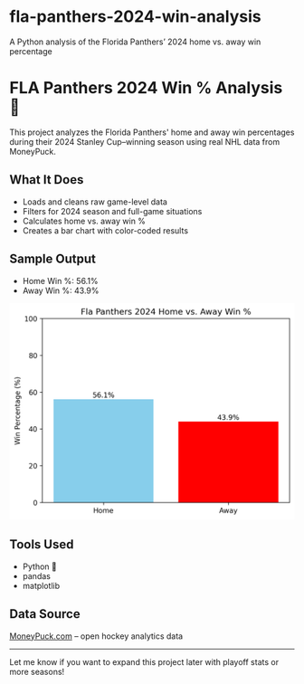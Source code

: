 # fla-panthers-2024-win-analysis
A Python analysis of the Florida Panthers’ 2024 home vs. away win percentage

# FLA Panthers 2024 Win % Analysis 🏒

This project analyzes the Florida Panthers' home and away win percentages during their 2024 Stanley Cup–winning season using real NHL data from MoneyPuck.

## What It Does

- Loads and cleans raw game-level data
- Filters for 2024 season and full-game situations
- Calculates home vs. away win %
- Creates a bar chart with color-coded results

## Sample Output

- Home Win %: 56.1%
- Away Win %: 43.9%

![Win Chart](fla_win_chart.png)

## Tools Used

- Python 🐍
- pandas
- matplotlib

## Data Source

[MoneyPuck.com](https://moneypuck.com/) – open hockey analytics data

---

Let me know if you want to expand this project later with playoff stats or more seasons!
